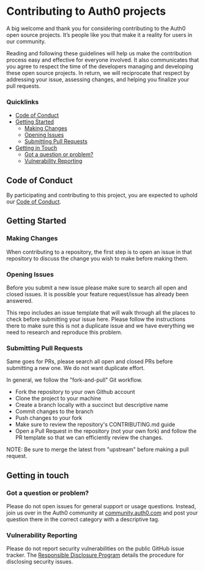 # Contributing to Auth0 projects

A big welcome and thank you for considering contributing to the Auth0 open source projects. It’s people like you that make it a reality for users in our community.

Reading and following these guidelines will help us make the contribution process easy and effective for everyone involved. It also communicates that you agree to respect the time of the developers managing and developing these open source projects. In return, we will reciprocate that respect by addressing your issue, assessing changes, and helping you finalize your pull requests.

### Quicklinks

- [Code of Conduct](#code-of-conduct)
- [Getting Started](#getting-started)
  - [Making Changes](#making-changes)
  - [Opening Issues](#opening-issues)
  - [Submitting Pull Requests](#submitting-pull-requests)
- [Getting in Touch](#getting-in-touch)
  - [Got a question or problem?](#got-a-question-or-problem?)
  - [Vulnerability Reporting](#vulnerability-reporting)

## Code of Conduct

By participating and contributing to this project, you are expected to uphold our [Code of Conduct](link-to-be-added).

## Getting Started

### Making Changes

When contributing to a repository, the first step is to open an issue in that repository to discuss the change you wish to make before making them.

### Opening Issues

Before you submit a new issue please make sure to search all open and closed issues. It is possible your feature request/issue has already been answered.

This repo includes an issue template that will walk through all the places to check before submitting your issue here. Please follow the instructions there to make sure this is not a duplicate issue and we have everything we need to research and reproduce this problem.

### Submitting Pull Requests

Same goes for PRs, please search all open and closed PRs before submitting a new one. We do not want duplicate effort.

In general, we follow the "fork-and-pull" Git workflow.

- Fork the repository to your own Github account
- Clone the project to your machine
- Create a branch locally with a succinct but descriptive name
- Commit changes to the branch
- Push changes to your fork
- Make sure to review the repository's CONTRIBUTING.md guide
- Open a Pull Request in the repository (not your own fork) and follow the PR template so that we can efficiently review the changes.

NOTE: Be sure to merge the latest from "upstream" before making a pull request.

## Getting in touch

### Got a question or problem?

Please do not open issues for general support or usage questions. Instead, join us over in the Auth0 community at [community.auth0.com](https://community.auth0.com) and post your question there in the correct category with a descriptive tag.

### Vulnerability Reporting

Please do not report security vulnerabilities on the public GitHub issue tracker. The [Responsible Disclosure Program](https://auth0.com/whitehat) details the procedure for disclosing security issues.
